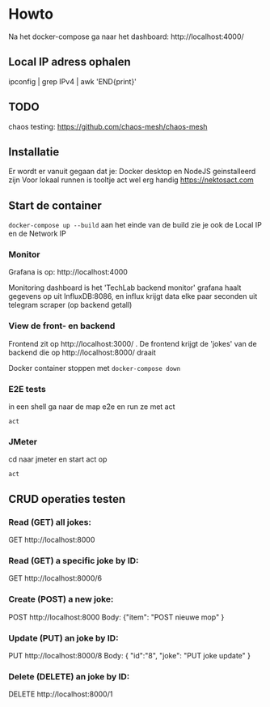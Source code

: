 # Howto
Na het docker-compose ga naar het dashboard: http://localhost:4000/

## Local IP adress ophalen
ipconfig | grep IPv4 | awk 'END{print}'  

## TODO
chaos testing: https://github.com/chaos-mesh/chaos-mesh

## Installatie
Er wordt er vanuit gegaan dat je:
Docker desktop en NodeJS geinstalleerd zijn
Voor lokaal runnen is tooltje act wel erg handig <https://nektosact.com>

## Start de container
```docker-compose up --build```
aan het einde van de build zie je ook de Local IP en de Network IP

### Monitor
Grafana is op: http://localhost:4000

Monitoring dashboard is het 'TechLab backend monitor'
grafana haalt gegevens op uit InfluxDB:8086, en influx krijgt data elke paar seconden uit telegram scraper (op backend getall)

### View de front- en backend 
Frontend zit op http://localhost:3000/ . De frontend krijgt de 'jokes' van de backend die op http://localhost:8000/ draait

Docker container stoppen met ```docker-compose down```

### E2E tests
in een shell ga naar de map e2e en run ze met act

```cd e2e
act
```
### JMeter
cd naar jmeter en start act op

```cd jmeter
act
```

## CRUD operaties testen

### Read (GET) all jokes:
GET http://localhost:8000

### Read (GET) a specific joke by ID:
GET http://localhost:8000/6

### Create (POST) a new joke:
POST http://localhost:8000
Body: {"item": "POST nieuwe mop" }

### Update (PUT) an joke by ID:
PUT http://localhost:8000/8
Body: { "id":"8", "joke": "PUT joke update" }

### Delete (DELETE) an joke by ID:
DELETE http://localhost:8000/1
